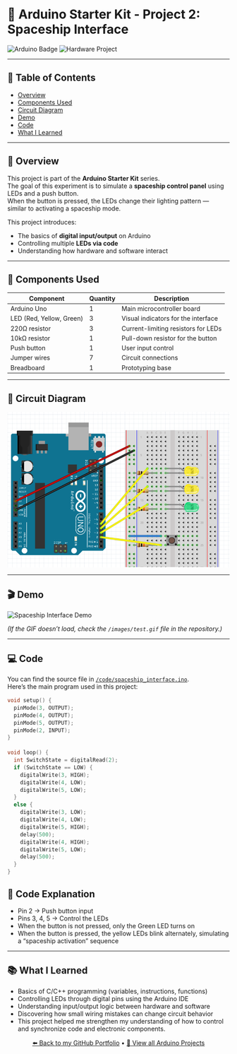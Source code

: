 # 🔌 Arduino Starter Kit - Project 2: Spaceship Interface

![Arduino Badge](https://img.shields.io/badge/Arduino-00979D?style=for-the-badge&logo=arduino&logoColor=white)
![Hardware Project](https://img.shields.io/badge/Hardware%20Project-orange?style=for-the-badge&logo=raspberrypi&logoColor=white)

---

## 🧭 Table of Contents
- [Overview](#-overview)
- [Components Used](#-components-used)
- [Circuit Diagram](#-circuit-diagram)
- [Demo](#-demo)
- [Code](#-code)
- [What I Learned](#-what-i-learned)

---

## 🧠 Overview
This project is part of the **Arduino Starter Kit** series.  
The goal of this experiment is to simulate a **spaceship control panel** using LEDs and a push button.  
When the button is pressed, the LEDs change their lighting pattern — similar to activating a spaceship mode.  

This project introduces:
- The basics of **digital input/output** on Arduino  
- Controlling multiple **LEDs via code**  
- Understanding how hardware and software interact  

---

## 🧰 Components Used

| Component | Quantity | Description |
|------------|-----------|-------------|
| Arduino Uno | 1 | Main microcontroller board |
| LED (Red, Yellow, Green) | 3 | Visual indicators for the interface |
| 220Ω resistor | 3 | Current-limiting resistors for LEDs |
| 10kΩ resistor | 1 | Pull-down resistor for the button |
| Push button | 1 | User input control |
| Jumper wires | 7 | Circuit connections |
| Breadboard | 1 | Prototyping base |

---

## 🧩 Circuit Diagram

![Scheme of the project](./images/project_2_schema.png)

---

## 🎬 Demo

![Spaceship Interface Demo](./images/test.gif)

*(If the GIF doesn’t load, check the `/images/test.gif` file in the repository.)*

---

## 💻 Code

You can find the source file in [`/code/spaceship_interface.ino`](./code/spaceship_interface.ino).  
Here’s the main program used in this project:

```cpp
void setup() {
  pinMode(3, OUTPUT);
  pinMode(4, OUTPUT);
  pinMode(5, OUTPUT);
  pinMode(2, INPUT);
}

void loop() {
  int SwitchState = digitalRead(2);
  if (SwitchState == LOW) {
    digitalWrite(3, HIGH);
    digitalWrite(4, LOW);
    digitalWrite(5, LOW);
  }
  else {
    digitalWrite(3, LOW);
    digitalWrite(4, LOW);
    digitalWrite(5, HIGH);
    delay(500);
    digitalWrite(4, HIGH);
    digitalWrite(5, LOW);
    delay(500);
  }
}
```

## 🧩 Code Explanation

- Pin 2 → Push button input
- Pins 3, 4, 5 → Control the LEDs
- When the button is not pressed, only the Green LED turns on
- When the button is pressed, the yellow LEDs blink alternately, simulating a “spaceship activation” sequence

--- 

## 📚 What I Learned

- Basics of C/C++ programming (variables, instructions, functions)
- Controlling LEDs through digital pins using the Arduino IDE
- Understanding input/output logic between hardware and software
- Discovering how small wiring mistakes can change circuit behavior
- This project helped me strengthen my understanding of how to control and synchronize code and electronic components.


<p align="center">
  <a href="https://github.com/Siaibou">⬅️ Back to my GitHub Portfolio</a> •
  <a href="https://github.com/Siaibou/Electronics_ArduinoProject">🔌 View all Arduino Projects</a>
</p>
